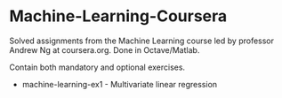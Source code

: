 # Machine-Learning-Coursera
Solved assignments from the Machine Learning course led by professor Andrew Ng at coursera.org. Done in Octave/Matlab.

Contain both mandatory and optional exercises.
* machine-learning-ex1 - Multivariate linear regression
